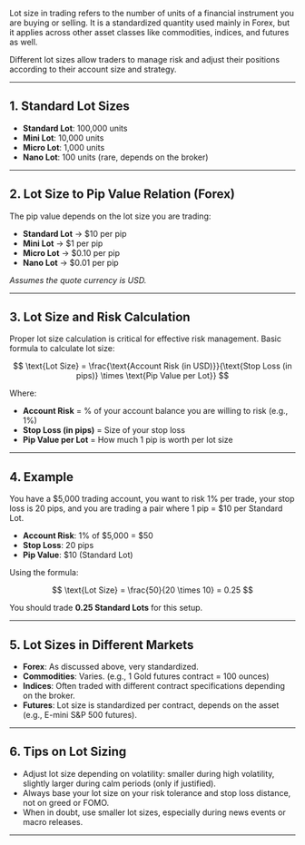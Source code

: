 Lot size in trading refers to the number of units of a financial instrument you are buying or selling. It is a standardized quantity used mainly in Forex, but it applies across other asset classes like commodities, indices, and futures as well.

Different lot sizes allow traders to manage risk and adjust their positions according to their account size and strategy.

---

## 1. **Standard Lot Sizes**

- **Standard Lot**: 100,000 units
- **Mini Lot**: 10,000 units
- **Micro Lot**: 1,000 units
- **Nano Lot**: 100 units (rare, depends on the broker)

---

## 2. **Lot Size to Pip Value Relation (Forex)**

The pip value depends on the lot size you are trading:

- **Standard Lot** → $10 per pip
- **Mini Lot** → $1 per pip
- **Micro Lot** → $0.10 per pip
- **Nano Lot** → $0.01 per pip

*Assumes the quote currency is USD.*

---

## 3. **Lot Size and Risk Calculation**

Proper lot size calculation is critical for effective risk management. Basic formula to calculate lot size:

$$
\text{Lot Size} = \frac{\text{Account Risk (in USD)}}{\text{Stop Loss (in pips)} \times \text{Pip Value per Lot}}
$$

Where:
- **Account Risk** = % of your account balance you are willing to risk (e.g., 1%)
- **Stop Loss (in pips)** = Size of your stop loss
- **Pip Value per Lot** = How much 1 pip is worth per lot size

---

## 4. **Example**

You have a $5,000 trading account, you want to risk 1% per trade, your stop loss is 20 pips, and you are trading a pair where 1 pip = $10 per Standard Lot.

- **Account Risk**: 1% of $5,000 = $50
- **Stop Loss**: 20 pips
- **Pip Value**: $10 (Standard Lot)

Using the formula:

$$
\text{Lot Size} = \frac{50}{20 \times 10} = 0.25
$$

You should trade **0.25 Standard Lots** for this setup.

---

## 5. **Lot Sizes in Different Markets**

- **Forex**: As discussed above, very standardized.
- **Commodities**: Varies. (e.g., 1 Gold futures contract = 100 ounces)
- **Indices**: Often traded with different contract specifications depending on the broker.
- **Futures**: Lot size is standardized per contract, depends on the asset (e.g., E-mini S&P 500 futures).

---

## 6. **Tips on Lot Sizing**

- Adjust lot size depending on volatility: smaller during high volatility, slightly larger during calm periods (only if justified).
- Always base your lot size on your risk tolerance and stop loss distance, not on greed or FOMO.
- When in doubt, use smaller lot sizes, especially during news events or macro releases.

---

